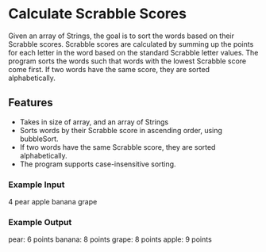 # Calculate Scrabble Scores

Given an array of Strings, the goal is to sort the words based on their Scrabble scores. Scrabble scores are calculated by summing up the points for each letter in the word based on the standard Scrabble letter values.
The program sorts the words such that words with the lowest Scrabble score come first. If two words have the same score, they are sorted alphabetically.

## Features
  
- Takes in size of array, and an array of Strings
- Sorts words by their Scrabble score in ascending order, using bubbleSort.
- If two words have the same Scrabble score, they are sorted alphabetically.
- The program supports case-insensitive sorting.

### Example Input
  
4
pear
apple
banana
grape

### Example Output

pear: 6 points
banana: 8 points
grape: 8 points
apple: 9 points
